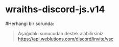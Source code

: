 # wraiths-discord-js.v14
 

#Herhangi bir sorunda:
> ⁠Aşağıdaki sunucudan destek alabilirsiniz.
> https://api.weblutions.com/discord/invite/vsc

